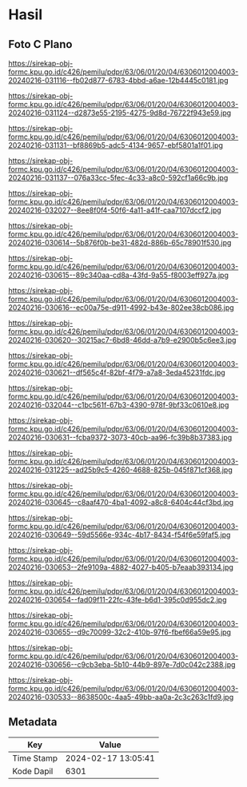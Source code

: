 # Hasil

## Foto C Plano

https://sirekap-obj-formc.kpu.go.id/c426/pemilu/pdpr/63/06/01/20/04/6306012004003-20240216-031116--fb02d877-6783-4bbd-a6ae-12b4445c0181.jpg

https://sirekap-obj-formc.kpu.go.id/c426/pemilu/pdpr/63/06/01/20/04/6306012004003-20240216-031124--d2873e55-2195-4275-9d8d-76722f943e59.jpg

https://sirekap-obj-formc.kpu.go.id/c426/pemilu/pdpr/63/06/01/20/04/6306012004003-20240216-031131--bf8869b5-adc5-4134-9657-ebf5801a1f01.jpg

https://sirekap-obj-formc.kpu.go.id/c426/pemilu/pdpr/63/06/01/20/04/6306012004003-20240216-031137--076a33cc-5fec-4c33-a8c0-592cf1a66c9b.jpg

https://sirekap-obj-formc.kpu.go.id/c426/pemilu/pdpr/63/06/01/20/04/6306012004003-20240216-032027--8ee8f0f4-50f6-4a11-a41f-caa7107dccf2.jpg

https://sirekap-obj-formc.kpu.go.id/c426/pemilu/pdpr/63/06/01/20/04/6306012004003-20240216-030614--5b876f0b-be31-482d-886b-65c78901f530.jpg

https://sirekap-obj-formc.kpu.go.id/c426/pemilu/pdpr/63/06/01/20/04/6306012004003-20240216-030615--89c340aa-cd8a-43fd-9a55-f8003eff927a.jpg

https://sirekap-obj-formc.kpu.go.id/c426/pemilu/pdpr/63/06/01/20/04/6306012004003-20240216-030616--ec00a75e-d911-4992-b43e-802ee38cb086.jpg

https://sirekap-obj-formc.kpu.go.id/c426/pemilu/pdpr/63/06/01/20/04/6306012004003-20240216-030620--30215ac7-6bd8-46dd-a7b9-e2900b5c6ee3.jpg

https://sirekap-obj-formc.kpu.go.id/c426/pemilu/pdpr/63/06/01/20/04/6306012004003-20240216-030621--df565c4f-82bf-4f79-a7a8-3eda45231fdc.jpg

https://sirekap-obj-formc.kpu.go.id/c426/pemilu/pdpr/63/06/01/20/04/6306012004003-20240216-032044--c1bc561f-67b3-4390-978f-9bf33c0610e8.jpg

https://sirekap-obj-formc.kpu.go.id/c426/pemilu/pdpr/63/06/01/20/04/6306012004003-20240216-030631--fcba9372-3073-40cb-aa96-fc39b8b37383.jpg

https://sirekap-obj-formc.kpu.go.id/c426/pemilu/pdpr/63/06/01/20/04/6306012004003-20240216-031225--ad25b9c5-4260-4688-825b-045f871cf368.jpg

https://sirekap-obj-formc.kpu.go.id/c426/pemilu/pdpr/63/06/01/20/04/6306012004003-20240216-030645--c8aaf470-4ba1-4092-a8c8-6404c44cf3bd.jpg

https://sirekap-obj-formc.kpu.go.id/c426/pemilu/pdpr/63/06/01/20/04/6306012004003-20240216-030649--59d5566e-934c-4b17-8434-f54f6e59faf5.jpg

https://sirekap-obj-formc.kpu.go.id/c426/pemilu/pdpr/63/06/01/20/04/6306012004003-20240216-030653--2fe9109a-4882-4027-b405-b7eaab393134.jpg

https://sirekap-obj-formc.kpu.go.id/c426/pemilu/pdpr/63/06/01/20/04/6306012004003-20240216-030654--fad09f11-22fc-43fe-b6d1-395c0d955dc2.jpg

https://sirekap-obj-formc.kpu.go.id/c426/pemilu/pdpr/63/06/01/20/04/6306012004003-20240216-030655--d9c70099-32c2-410b-97f6-fbef66a59e95.jpg

https://sirekap-obj-formc.kpu.go.id/c426/pemilu/pdpr/63/06/01/20/04/6306012004003-20240216-030656--c9cb3eba-5b10-44b9-897e-7d0c042c2388.jpg

https://sirekap-obj-formc.kpu.go.id/c426/pemilu/pdpr/63/06/01/20/04/6306012004003-20240216-030533--8638500c-4aa5-49bb-aa0a-2c3c263c1fd9.jpg


## Metadata

| Key        | Value               |
| ---------- | ------------------- |
| Time Stamp | 2024-02-17 13:05:41 |
| Kode Dapil | 6301                |



